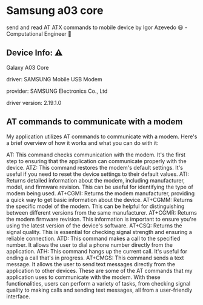 # Samsung a03 core
send and read AT ATX commands to mobile device
by Igor Azevedo :smiley: - Computational Engineer :rocket:


## Device Info: :warning:

Galaxy A03 Core

driver: SAMSUNG Mobile USB Modem

provider: SAMSUNG Electronics Co., Ltd

driver version: 2.19.1.0

## AT commands to communicate with a modem

My application utilizes AT commands to communicate with a modem. Here's a brief overview of how it works and what you can do with it:

AT: This command checks communication with the modem. It's the first step to ensuring that the application can communicate properly with the device.
ATZ: This command restores the modem's default settings. It's useful if you need to reset the device settings to their default values.
ATI: Returns detailed information about the modem, including manufacturer, model, and firmware revision. This can be useful for identifying the type of modem being used.
AT+CGMI: Returns the modem manufacturer, providing a quick way to get basic information about the device.
AT+CGMM: Returns the specific model of the modem. This can be helpful for distinguishing between different versions from the same manufacturer.
AT+CGMR: Returns the modem firmware revision. This information is important to ensure you're using the latest version of the device's software.
AT+CSQ: Returns the signal quality. This is essential for checking signal strength and ensuring a reliable connection.
ATD<number>: This command makes a call to the specified number. It allows the user to dial a phone number directly from the application.
ATH: This command hangs up the current call. It's useful for ending a call that's in progress.
AT+CMGS: This command sends a text message. It allows the user to send text messages directly from the application to other devices.
These are some of the AT commands that my application uses to communicate with the modem. With these functionalities, users can perform a variety of tasks, from checking signal quality to making calls and sending text messages, all from a user-friendly interface.
